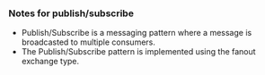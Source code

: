 ### Notes for publish/subscribe

- Publish/Subscribe is a messaging pattern where a message is broadcasted to multiple consumers.
- The Publish/Subscribe pattern is implemented using the fanout exchange type.